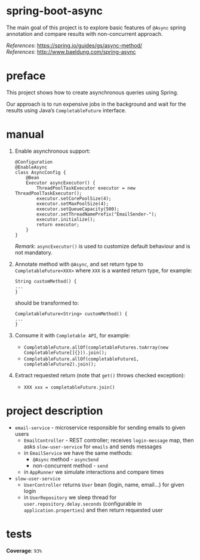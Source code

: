 # spring-boot-async
The main goal of this project is to explore basic features of `@Async` 
spring annotation and compare results with non-concurrent approach.

_References_: https://spring.io/guides/gs/async-method/  
_References_: http://www.baeldung.com/spring-async

# preface
This project shows how to create asynchronous queries using Spring.

Our approach is to run expensive jobs in the background and wait 
for the results using Java’s `CompletableFuture` interface.

# manual
1. Enable asynchronous support:
    ```
    @Configuration
    @EnableAsync
    class AsyncConfig {
        @Bean
        Executor asyncExecutor() {
            ThreadPoolTaskExecutor executor = new ThreadPoolTaskExecutor();
            executor.setCorePoolSize(4);
            executor.setMaxPoolSize(4);
            executor.setQueueCapacity(500);
            executor.setThreadNamePrefix("EmailSender-");
            executor.initialize();
            return executor;
        }
    }
    ```
    _Remark_: `asyncExecutor()` is used to customize default behaviour
    and is not mandatory.
1. Annotate method with `@Async`, and set return type to `CompletableFuture<XXX>`
    where `XXX` is a wanted return type, for example:
    ```
    String customMethod() {
    ...
    }
    ```
    should be transformed to:
    ```
    CompletableFuture<String> customMethod() {
    ...
    }    
    ```
1. Consume it with `Completable API`, for example:
    * `CompletableFuture.allOf(completableFutures.toArray(new CompletableFuture[]{})).join();`
    * `CompletableFuture.allOf(completableFuture1, completableFuture2).join();`

1. Extract requested return (note that `get()` throws checked exception):
    * `XXX xxx = completableFuture.join()`

# project description
* `email-service` - microservice responsible for sending emails to given
    users
    * `EmailController` - REST controller; receives `login-message` map,
    then asks `slow-user-service` for `emails` and sends messages
    * in `EmailService` we have the same methods:
        * `@Async` method - `asyncSend`
        * non-concurrent method - `send`
    * in `AppRunner` we simulate interactions and compare times
* `slow-user-service`
    * `UserController` returns `User` bean (login, name, email...)
    for given login
    * in `UserRepository` we sleep thread for `user.repository.delay.seconds`
    (configurable in `application.properties`) and then return requested user

# tests
**Coverage**: `93%`